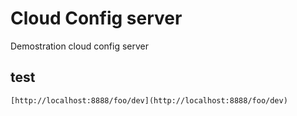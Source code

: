 # Cloud Config server 
Demostration cloud config server

## test


```
[http://localhost:8888/foo/dev](http://localhost:8888/foo/dev)
```